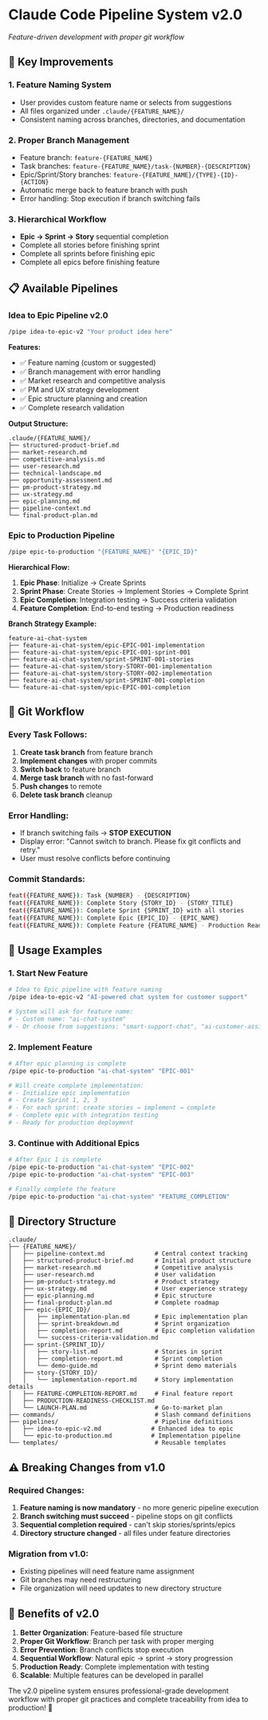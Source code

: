 # Claude Code Pipeline System v2.0
*Feature-driven development with proper git workflow*

## 🎯 **Key Improvements**

### 1. **Feature Naming System**
- User provides custom feature name or selects from suggestions
- All files organized under `.claude/{FEATURE_NAME}/`
- Consistent naming across branches, directories, and documentation

### 2. **Proper Branch Management**
- Feature branch: `feature-{FEATURE_NAME}`
- Task branches: `feature-{FEATURE_NAME}/task-{NUMBER}-{DESCRIPTION}`
- Epic/Sprint/Story branches: `feature-{FEATURE_NAME}/{TYPE}-{ID}-{ACTION}`
- Automatic merge back to feature branch with push
- Error handling: Stop execution if branch switching fails

### 3. **Hierarchical Workflow**
- **Epic → Sprint → Story** sequential completion
- Complete all stories before finishing sprint
- Complete all sprints before finishing epic
- Complete all epics before finishing feature

## 📋 **Available Pipelines**

### **Idea to Epic Pipeline v2.0**
```bash
/pipe idea-to-epic-v2 "Your product idea here"
```

**Features:**
- ✅ Feature naming (custom or suggested)
- ✅ Branch management with error handling
- ✅ Market research and competitive analysis
- ✅ PM and UX strategy development
- ✅ Epic structure planning and creation
- ✅ Complete research validation

**Output Structure:**
```
.claude/{FEATURE_NAME}/
├── structured-product-brief.md
├── market-research.md
├── competitive-analysis.md
├── user-research.md
├── technical-landscape.md
├── opportunity-assessment.md
├── pm-product-strategy.md
├── ux-strategy.md
├── epic-planning.md
├── pipeline-context.md
└── final-product-plan.md
```

### **Epic to Production Pipeline**
```bash
/pipe epic-to-production "{FEATURE_NAME}" "{EPIC_ID}"
```

**Hierarchical Flow:**
1. **Epic Phase**: Initialize → Create Sprints
2. **Sprint Phase**: Create Stories → Implement Stories → Complete Sprint
3. **Epic Completion**: Integration testing → Success criteria validation
4. **Feature Completion**: End-to-end testing → Production readiness

**Branch Strategy Example:**
```
feature-ai-chat-system
├── feature-ai-chat-system/epic-EPIC-001-implementation
├── feature-ai-chat-system/epic-EPIC-001-sprint-001
├── feature-ai-chat-system/sprint-SPRINT-001-stories
├── feature-ai-chat-system/story-STORY-001-implementation
├── feature-ai-chat-system/story-STORY-002-implementation
├── feature-ai-chat-system/sprint-SPRINT-001-completion
└── feature-ai-chat-system/epic-EPIC-001-completion
```

## 🔧 **Git Workflow**

### **Every Task Follows:**
1. **Create task branch** from feature branch
2. **Implement changes** with proper commits
3. **Switch back** to feature branch
4. **Merge task branch** with no fast-forward
5. **Push changes** to remote
6. **Delete task branch** cleanup

### **Error Handling:**
- If branch switching fails → **STOP EXECUTION**
- Display error: "Cannot switch to branch. Please fix git conflicts and retry."
- User must resolve conflicts before continuing

### **Commit Standards:**
```bash
feat({FEATURE_NAME}): Task {NUMBER} - {DESCRIPTION}
feat({FEATURE_NAME}): Complete Story {STORY_ID} - {STORY_TITLE}
feat({FEATURE_NAME}): Complete Sprint {SPRINT_ID} with all stories
feat({FEATURE_NAME}): Complete Epic {EPIC_ID} - {EPIC_NAME}
feat({FEATURE_NAME}): Complete Feature {FEATURE_NAME} - Production Ready
```

## 🚀 **Usage Examples**

### **1. Start New Feature**
```bash
# Idea to Epic pipeline with feature naming
/pipe idea-to-epic-v2 "AI-powered chat system for customer support"

# System will ask for feature name:
# - Custom name: "ai-chat-system"
# - Or choose from suggestions: "smart-support-chat", "ai-customer-assistant", etc.
```

### **2. Implement Feature**
```bash
# After epic planning is complete
/pipe epic-to-production "ai-chat-system" "EPIC-001"

# Will create complete implementation:
# - Initialize epic implementation
# - Create Sprint 1, 2, 3
# - For each sprint: create stories → implement → complete
# - Complete epic with integration testing
# - Ready for production deployment
```

### **3. Continue with Additional Epics**
```bash
# After Epic 1 is complete
/pipe epic-to-production "ai-chat-system" "EPIC-002"
/pipe epic-to-production "ai-chat-system" "EPIC-003"

# Finally complete the feature
/pipe epic-to-production "ai-chat-system" "FEATURE_COMPLETION"
```

## 📁 **Directory Structure**

```
.claude/
├── {FEATURE_NAME}/
│   ├── pipeline-context.md              # Central context tracking
│   ├── structured-product-brief.md      # Initial product structure
│   ├── market-research.md               # Competitive analysis
│   ├── user-research.md                 # User validation
│   ├── pm-product-strategy.md           # Product strategy
│   ├── ux-strategy.md                   # User experience strategy
│   ├── epic-planning.md                 # Epic structure
│   ├── final-product-plan.md            # Complete roadmap
│   ├── epic-{EPIC_ID}/
│   │   ├── implementation-plan.md       # Epic implementation plan
│   │   ├── sprint-breakdown.md          # Sprint organization
│   │   ├── completion-report.md         # Epic completion validation
│   │   └── success-criteria-validation.md
│   ├── sprint-{SPRINT_ID}/
│   │   ├── story-list.md                # Stories in sprint
│   │   ├── completion-report.md         # Sprint completion
│   │   └── demo-guide.md                # Sprint demo materials
│   ├── story-{STORY_ID}/
│   │   └── implementation-report.md     # Story implementation details
│   ├── FEATURE-COMPLETION-REPORT.md     # Final feature report
│   ├── PRODUCTION-READINESS-CHECKLIST.md
│   └── LAUNCH-PLAN.md                   # Go-to-market plan
├── commands/                            # Slash command definitions
├── pipelines/                           # Pipeline definitions
│   ├── idea-to-epic-v2.md              # Enhanced idea to epic
│   └── epic-to-production.md           # Implementation pipeline
└── templates/                           # Reusable templates
```

## ⚠️ **Breaking Changes from v1.0**

### **Required Changes:**
1. **Feature naming is now mandatory** - no more generic pipeline execution
2. **Branch switching must succeed** - pipeline stops on git conflicts
3. **Sequential completion required** - can't skip stories/sprints/epics
4. **Directory structure changed** - all files under feature directories

### **Migration from v1.0:**
- Existing pipelines will need feature name assignment
- Git branches may need restructuring
- File organization will need updates to new directory structure

## 🎯 **Benefits of v2.0**

1. **Better Organization**: Feature-based file structure
2. **Proper Git Workflow**: Branch per task with proper merging
3. **Error Prevention**: Branch conflicts stop execution
4. **Sequential Workflow**: Natural epic → sprint → story progression
5. **Production Ready**: Complete implementation with testing
6. **Scalable**: Multiple features can be developed in parallel

The v2.0 pipeline system ensures professional-grade development workflow with proper git practices and complete traceability from idea to production! 🚀